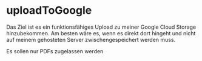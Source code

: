 # uploadToGoogle

Das Ziel ist es ein funktionsfähiges Upload zu meiner Google Cloud Storage hinzubekommen.
Am besten wäre es, wenn es direkt dort hingeht und nicht auf meinem gehosteten Server zwischengespeichert werden muss.

Es sollen nur PDFs zugelassen werden
